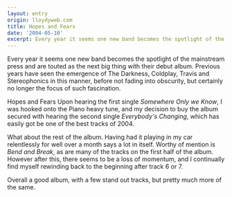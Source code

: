 ```yaml
---
layout: entry
origin: lloydyweb.com
title: Hopes and Fears
date: '2004-05-10'
excerpt: Every year it seems one new band becomes the spotlight of the mainstream press and are touted as the next big thing with their debut album.
---
```

Every year it seems one new band becomes the spotlight of the mainstream press and are touted as the next big thing with their debut album. Previous years have seen the emergence of The Darkness, Coldplay, Travis and Stereophonics in this manner, before not fading into obscurity, but certainly no longer the focus of such fascination.

Hopes and Fears Upon hearing the first single <cite>Somewhere Only we Know</cite>, I was hooked onto the Piano heavy tune, and my decision to buy the album secured with hearing the second single <cite>Everybody's Changing</cite>, which has easily got be one of the best tracks of 2004.

What about the rest of the album. Having had it playing in my car relentlessly for well over a month says a lot in itself. Worthy of mention is <cite>Bend and Break</cite>, as are many of the tracks on the first half of the album. However after this, there seems to be a loss of momentum, and I continually find myself rewinding back to the beginning after track 6 or 7.

Overall a good album, with a few stand out tracks, but pretty much more of the same.